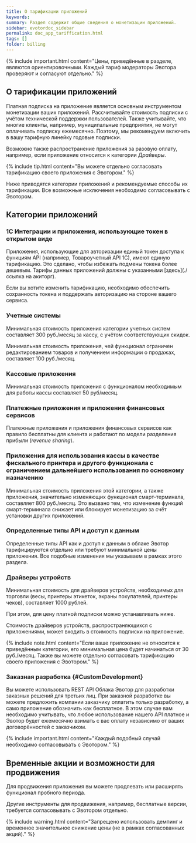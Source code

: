 ```yaml
---
title: О тарификации приложений
keywords:
summary: Раздел содержит общие сведения о монетизации приложений.
sidebar: evotordoc_sidebar
permalink: doc_app_tariffication.html
tags: []
folder: billing
---
```


{% include important.html content="Цены, приведённые в разделе, являются ориентировочными. Каждый тариф модераторы Эвотора проверяют и согласуют отдельно." %}

## О тарификации приложений

Платная подписка на приложение является основным инструментом монетизации ваших приложений. Рассчитывайте стоимость подписки с учётом технической поддержки пользователей. Также учитывайте, что многие клиенты, например, муниципальные предприятия, не могут оплачивать подписку ежемесячно. Поэтому, мы рекомендуем включить в вашу тарифную линейку годовые подписки.

Возможно также распространение приложения за разовую оплату, например, если приложение относится к категории *Драйверы*.

{% include tip.html content="Вы можете отдельно согласовать тарификацию своего приложения с Эвотором." %}

Ниже приводятся категории приложений и рекомендуемые способы их тарификации. Все возможные исключения необходимо согласовывать с Эвотором.

## Категории приложений

### 1С Интеграции и приложения, использующие токен в открытом виде
Приложения, использующие для авторизации единый токен доступа к функциям API (например, Товароучетный API 1C), имеют единую тарификацию. Это сделано, чтобы избежать подмены токена более дешевым. Тарифы данных приложений должны с указанными [здесь](./ссылка на акиторг).

Если вы хотите изменить тарификацию, необходимо обеспечить сохранность токена и поддержать авторизацию на стороне вашего сервиса.

### Учетные системы
Минимальная стоимость приложения категории учетных систем составляет 300 руб./месяц за кассу, с учётом соответствующих скидок.

Минимальная стоимость приложения, чей функционал ограничен редактированием товаров и получением информации о продажах, составляет 100 руб./месяц.

### Кассовые приложения
Минимальная стоимость приложения с функционалом необходимым для работы кассы составляет 50 руб/месяц.

### Платежные приложения и приложения финансовых сервисов
Платежные приложения и приложения финансовых сервисов как правило бесплатны для клиента и работают по модели разделения прибыли (*revenue sharing*).

### Приложения для использования кассы в качестве фискального принтера и другого функционала с ограничением дальнейшего использования по основному назначению
Минимальная стоимость приложения этой категории, а также приложения, значительно изменяющих функционал смарт-терминала, составляет 800 руб./месяц. Это вызвано тем, что изменение функций смарт-терминала снижает или блокирует монетизацию за счёт установки других приложений.

### Определенные типы API и доступ к данным
Определенные типы API как и доступ к данным в облаке Эвотор тарифицируются отдельно или требуют минимальной цены приложения. Все подобные изменения мы указываем в рамках этого раздела.

### Драйверы устройств
Минимальная стоимость для драйверов устройств, необходимых для торговли (весы, принтеры этикеток, экраны покупателей, принтеры чеков),  составляет 1000 рублей.

При этом, для цену платной подписки можно устанавливать ниже.

Стоимость драйверов устройств, распространяющихся с приложениями, может входить в стоимость подписки на приложение.

{% include note.html content="Если ваше приложение не относится к приведённым категории, его минимальная цена будет начинаться от 30 руб./месяц. Также вы можете отдельно согласовать тарификацию своего приложения с Эвотором." %}

### Заказная разработка {#CustomDevelopment}
Вы можете использовать REST API Облака Эвотор для разработки заказных решений для третьих лиц. При заказной разработке вы можете предложить компании заказчику оплатить только разработку, а само приложение обозначить как бесплатное. В этом случае вам необходимо учитывать, что любое использование нашего API платное и Эвотор будет ежемесячно взимать с вас оплату независимо от ваших договорённостей с заказчиком.

{% include important.html content="Каждый подобный случай необходимо согласовывать с Эвотором." %}

## Временные акции и возможности для продвижения
Для продвижения приложения вы можете продлевать или расширять функционал пробного периода.

Другие инструменты для продвижения, например, бесплатные версии, требуется согласовывать с Эвотором отдельно.

{% include warning.html content="Запрещено использовать демпинг и временное значительное снижение цены (не в рамках согласованных акций)." %}

